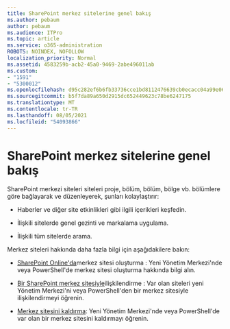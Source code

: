 ```yaml
---
title: SharePoint merkez sitelerine genel bakış
ms.author: pebaum
author: pebaum
ms.audience: ITPro
ms.topic: article
ms.service: o365-administration
ROBOTS: NOINDEX, NOFOLLOW
localization_priority: Normal
ms.assetid: 4583259b-acb2-45a0-9469-2abe496011ab
ms.custom:
- "1591"
- "5300012"
ms.openlocfilehash: d95c282ef6b6fb33736cce1bd8112476639cb0ecacc04a99e06869bf3feb830f
ms.sourcegitcommit: b5f7da89a650d2915dc652449623c78be6247175
ms.translationtype: MT
ms.contentlocale: tr-TR
ms.lasthandoff: 08/05/2021
ms.locfileid: "54093866"
---
```

# <a name="sharepoint-hub-sites-overview"></a>SharePoint merkez sitelerine genel bakış

SharePoint merkezi siteleri siteleri proje, bölüm, bölüm, bölge vb. bölümlere göre bağlayarak ve düzenleyerek, şunları kolaylaştırır:

- Haberler ve diğer site etkinlikleri gibi ilgili içerikleri keşfedin.

- İlişkili sitelerde genel gezinti ve markalama uygulama. 

- İlişkili tüm sitelerde arama.

Merkez siteleri hakkında daha fazla bilgi için aşağıdakilere bakın:
- [SharePoint Online'da](https://docs.microsoft.com/sharepoint/create-hub-site)merkez sitesi oluşturma : Yeni Yönetim Merkezi'nde veya PowerShell'de merkez sitesi oluşturma hakkında bilgi alın.

- [Bir SharePoint merkez sitesiyle](https://support.office.com/article/associate-a-sharepoint-site-with-a-hub-site-ae0009fd-af04-4d3d-917d-88edb43efc05)ilişkilendirme : Var olan siteleri yeni Yönetim Merkezi'ni veya PowerShell'den bir merkez sitesiyle ilişkilendirmeyi öğrenin.

- [Merkez sitesini kaldırma](https://docs.microsoft.com/sharepoint/remove-hub-site): Yeni Yönetim Merkezi'nde veya PowerShell'de var olan bir merkez sitesini kaldırmayı öğrenin.

